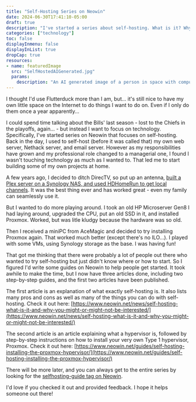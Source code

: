 ```yaml
---
title: "Self-Hosting Series on Neowin"
date: 2024-06-30T17:41:10-05:00
draft: true
description: "I've started a series about self-hosting. What is it? Why would you want to do it? And most importantly, step-by-step guides to do it and start learning from it. Check it out!"
categories: ["technology"]
toc: false
displayInmenu: false
displayInList: true
dropCap: true
resources:
- name: featuredImage
  src: "SelfHostedAIGenerated.jpg"
  params:
    description: "An AI generated image of a person in space with computers around them."
---
```

I thought I'd use Flutterduck more than I am, but... it's still nice to have my own little space on the Internet to do things I want to do on.
Even if I only do them once a year apparently...

I could spend time talking about the Bills' last season - lost to the Chiefs in the playoffs, again... - but instead I want to focus on technology.
Specifically, I've started series on Neowin that focuses on self-hosting. Back in the day, I used to self-host (before it was called that) my own
web server, Nethack server, and email server. However as my responsibilities have grown and my professional role changed to a managerial one, I found
I wasn't touching technology as much as I wanted to. That led me to start building some of my own projects at home.

A few years ago, I decided to ditch DirecTV, so put up an antenna, [built a Plex server on a Synology NAS, and used HDHomeRun to get local channels](https://www.neowin.net/news/synology-plex-and-hdhomerun-how-to-cut-the-cord-forever/). It was the best thing ever and has worked great - even my
family can seamlessly use it.

But I wanted to do more playing around. I took an old HP Microserver Gen8 I had laying around, upgraded the CPU, put an old SSD in it, and installed
Proxmox. Worked, but was litle kludgy because the hardware was so old.

Then I received a miniPC from AceMagic and decided to try installing Proxmox again. That worked much better (except there's no ILO...). I played 
with some VMs, using Synology storage as the base. I was having fun!

That got me thinking that there were probably a lot of people out there who wanted to try self-hosting but just didn't know where or how to start.
So I figured I'd write some guides on Neowin to help people get started. It took awhile to make the time, but I now have three articles done, including
two step-by-step guides, and the first two articles have been published.

The first article is an explanation of what exactly self-hosting is. It also lists many pros and cons as well as many of the things you can do with
self-hosting. Check it out here: [https://www.neowin.net/news/self-hosting-what-is-it-and-why-you-might-or-might-not-be-interested/](https://www.neowin.net/news/self-hosting-what-is-it-and-why-you-might-or-might-not-be-interested/)

The second article is an article explaining what a hypervisor is, followed by  step-by-step instructions on how to install your very own Type 1
hypervisor, Proxmox. Check it out here: [https://www.neowin.net/guides/self-hosting-installing-the-proxmox-hypervisor/](https://www.neowin.net/guides/self-hosting-installing-the-proxmox-hypervisor/)

There will be more later, and you can always get to the entire series by looking for the [selfhosting-guide tag on Neowin](https://www.neowin.net/news/tags/selfhosting-guide/).

I'd love if you checked it out and provided feedback. I hope it helps someone out there!
